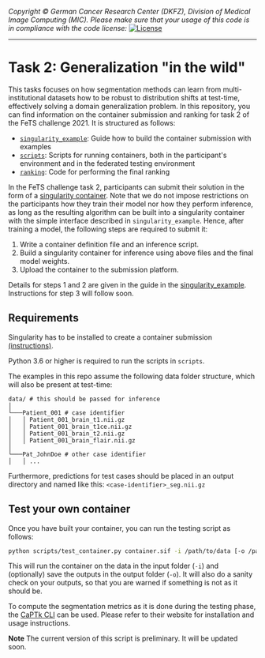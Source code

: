 _Copyright © German Cancer Research Center (DKFZ), Division of Medical Image Computing (MIC). Please make sure that your usage of this code is in compliance with the code license:_
[![License](https://img.shields.io/badge/License-Apache%202.0-blue.svg)](./LICENSE)

---

# Task 2: Generalization "in the wild"

This tasks focuses on how segmentation methods can learn from multi-institutional datasets how to be robust to distribution shifts at test-time, effectively solving a domain generalization problem. In this repository, you can find information on the container submission and ranking for task 2 of the FeTS challenge 2021. It is structured as follows:

- [`singularity_example`](singularity_example/readme.md): Guide how to build the container submission with examples
- [`scripts`](scripts/readme.md): Scripts for running containers, both in the participant's environment and in the federated testing environment
- [`ranking`](ranking/readme.md): Code for performing the final ranking

In the FeTS challenge task 2, participants can submit their solution in the form of a [singularity container](https://sylabs.io/guides/3.7/user-guide/index.html). Note that we do not impose restrictions on the participants how they train their model nor how they perform inference, as long as the resulting algorithm can be built into a singularity container with the simple interface described in `singularity_example`. Hence, after training a model, the following steps are required to submit it:

1. Write a container definition file and an inference script.
2. Build a singularity container for inference using above files and the final model weights.
3. Upload the container to the submission platform.

Details for steps 1 and 2 are given in the guide in the [singularity_example](singularity_example/readme.md). Instructions for step 3 will follow soon.

## Requirements
Singularity has to be installed to create a container submission [(instructions)](https://sylabs.io/guides/3.7/user-guide/quick_start.html#quick-installation-steps).

Python 3.6 or higher is required to run the scripts in `scripts`.

The examples in this repo assume the following data folder structure, which will also be present at test-time:
```
data/ # this should be passed for inference
│
└───Patient_001 # case identifier
│   │ Patient_001_brain_t1.nii.gz
│   │ Patient_001_brain_t1ce.nii.gz
│   │ Patient_001_brain_t2.nii.gz
│   │ Patient_001_brain_flair.nii.gz
│   
└───Pat_JohnDoe # other case identifier
│   │ ...
```
Furthermore, predictions for test cases should be placed in an output directory and named like this: `<case-identifier>_seg.nii.gz`

## Test your own container

Once you have built your container, you can run the testing script as follows:

```bash
python scripts/test_container.py container.sif -i /path/to/data [-o /path/to/output_dir]
```

This will run the container on the data in the input folder (`-i`) and (optionally) save the outputs in the output folder (`-o`). It will also do a sanity check on your outputs, so that you are warned if something is not as it should be.

To compute the segmentation metrics as it is done during the testing phase, the [CaPTk CLI](https://cbica.github.io/CaPTk/BraTS_Metrics.html) can be used. Please refer to their website for installation and usage instructions.

**Note** The current version of this script is preliminary. It will be updated soon.